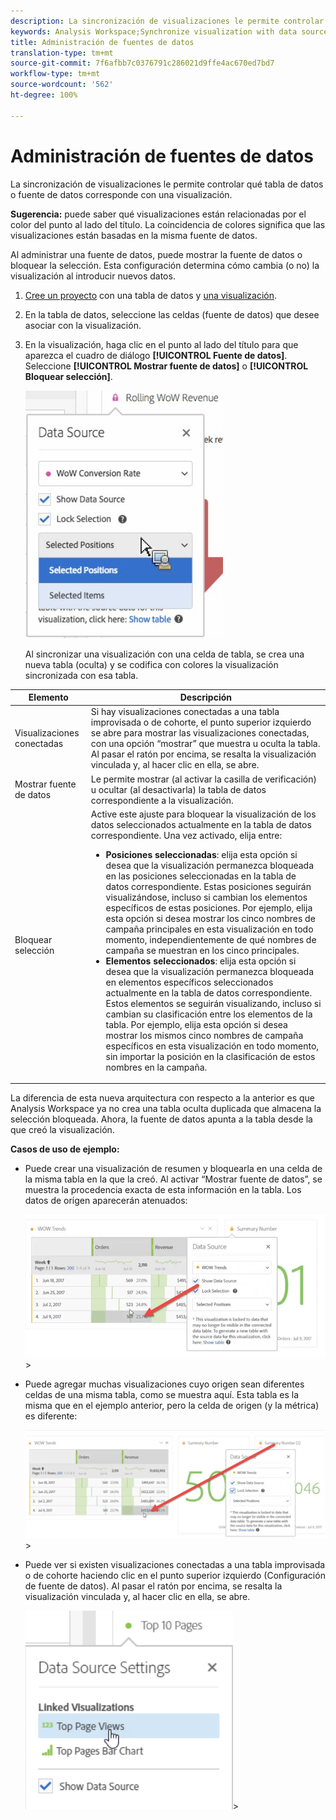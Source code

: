 ```yaml
---
description: La sincronización de visualizaciones le permite controlar qué tabla de datos o fuente de datos corresponde con una visualización.
keywords: Analysis Workspace;Synchronize visualization with data source
title: Administración de fuentes de datos
translation-type: tm+mt
source-git-commit: 7f6afbb7c0376791c286021d9ffe4ac670ed7bd7
workflow-type: tm+mt
source-wordcount: '562'
ht-degree: 100%

---
```



# Administración de fuentes de datos

La sincronización de visualizaciones le permite controlar qué tabla de datos o fuente de datos corresponde con una visualización.

**Sugerencia:** puede saber qué visualizaciones están relacionadas por el color del punto al lado del título. La coincidencia de colores significa que las visualizaciones están basadas en la misma fuente de datos.

Al administrar una fuente de datos, puede mostrar la fuente de datos o bloquear la selección. Esta configuración determina cómo cambia (o no) la visualización al introducir nuevos datos.

1. [Cree un proyecto](//help/analysis-workspace/home.md) con una tabla de datos y [una visualización](/help/analysis-workspace/visualizations/freeform-analysis-visualizations.md).
1. En la tabla de datos, seleccione las celdas (fuente de datos) que desee asociar con la visualización.
1. En la visualización, haga clic en el punto al lado del título para que aparezca el cuadro de diálogo **[!UICONTROL Fuente de datos]**. Seleccione **[!UICONTROL Mostrar fuente de datos]** o **[!UICONTROL Bloquear selección]**.

   ![](assets/manage-data-source.png)

   Al sincronizar una visualización con una celda de tabla, se crea una nueva tabla (oculta) y se codifica con colores la visualización sincronizada con esa tabla.

| Elemento | Descripción |
|--- |--- |
| Visualizaciones conectadas | Si hay visualizaciones conectadas a una tabla improvisada o de cohorte, el punto superior izquierdo se abre para mostrar las visualizaciones conectadas, con una opción “mostrar” que muestra u oculta la tabla.  Al pasar el ratón por encima, se resalta la visualización vinculada y, al hacer clic en ella, se abre. |
| Mostrar fuente de datos | Le permite mostrar (al activar la casilla de verificación) u ocultar (al desactivarla) la tabla de datos correspondiente a la visualización. |
| Bloquear selección | Active este ajuste para bloquear la visualización de los datos seleccionados actualmente en la tabla de datos correspondiente. Una vez activado, elija entre:  <ul><li>**Posiciones seleccionadas**: elija esta opción si desea que la visualización permanezca bloqueada en las posiciones seleccionadas en la tabla de datos correspondiente. Estas posiciones seguirán visualizándose, incluso si cambian los elementos específicos de estas posiciones. Por ejemplo, elija esta opción si desea mostrar los cinco nombres de campaña principales en esta visualización en todo momento, independientemente de qué nombres de campaña se muestran en los cinco principales.</li> <li>**Elementos seleccionados**: elija esta opción si desea que la visualización permanezca bloqueada en elementos específicos seleccionados actualmente en la tabla de datos correspondiente. Estos elementos se seguirán visualizando, incluso si cambian su clasificación entre los elementos de la tabla. Por ejemplo, elija esta opción si desea mostrar los mismos cinco nombres de campaña específicos en esta visualización en todo momento, sin importar la posición en la clasificación de estos nombres en la campaña.</li></ul> |

La diferencia de esta nueva arquitectura con respecto a la anterior es que Analysis Workspace ya no crea una tabla oculta duplicada que almacena la selección bloqueada. Ahora, la fuente de datos apunta a la tabla desde la que creó la visualización.

**Casos de uso de ejemplo:**

* Puede crear una visualización de resumen y bloquearla en una celda de la misma tabla en la que la creó. Al activar “Mostrar fuente de datos”, se muestra la procedencia exacta de esta información en la tabla. Los datos de origen aparecerán atenuados:

   ![](assets/data-source2.png)>
* Puede agregar muchas visualizaciones cuyo origen sean diferentes celdas de una misma tabla, como se muestra aquí. Esta tabla es la misma que en el ejemplo anterior, pero la celda de origen (y la métrica) es diferente:

   ![](assets/data-source3.png)>
* Puede ver si existen visualizaciones conectadas a una tabla improvisada o de cohorte haciendo clic en el punto superior izquierdo (Configuración de fuente de datos). Al pasar el ratón por encima, se resalta la visualización vinculada y, al hacer clic en ella, se abre.

   ![](assets/linked-visualizations.png)>
